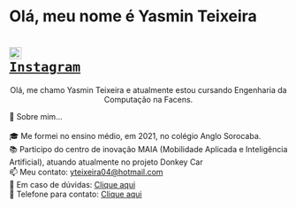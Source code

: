 # **Olá, meu nome é Yasmin Teixeira**
# <code><a href="https://www.instagram.com/_yasteixeira" title="Instagram Profile"><img width="22" src="images/instagram.svg"> Instagram</a></code>    
</h5>

<p align="center">
  Olá, me chamo Yasmin Teixeira e atualmente estou cursando Engenharia da Computação na Facens.
  
  📄 Sobre mim...  
  <br>
  🎓 Me formei no ensino médio, em 2021, no colégio Anglo Sorocaba.
  <br>
  📚 Participo do centro de inovação MAIA (Mobilidade Aplicada e Inteligência Artificial), atuando atualmente no projeto Donkey Car
  <br>
  📫 Meu contato: <a href="email: yteixeira04@hotmail.com">yteixeira04@hotmail.com</a>
  <br>
  💬 Em caso de dúvidas: <a href="https://github.com/yasteixeira/yasteixeira/issues" title="Issues">Clique aqui</a>
  <br>
  📲 Telefone para contato: <a href= "numero: (15) 991052182" >Clique aqui</a>
</p>

